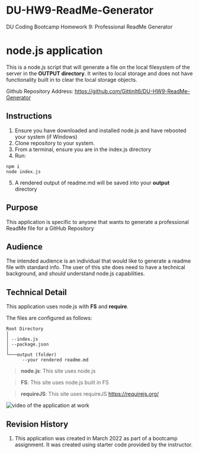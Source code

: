# DU-HW9-ReadMe-Generator

DU Coding Bootcamp Homework 9: Professional ReadMe Generator

# node.js application
This is a node.js script that will generate a file on the local filesystem of the server in the **OUTPUT directory**. It writes to local storage and does not have functionality built in to clear the local storage objects.

Github Repository Address: <https://github.com/GittinIt6/DU-HW9-ReadMe-Generator>

## Instructions
1. Ensure you have downloaded and installed node.js and have rebooted your system (if Windows)
2. Clone repository to your system.
3. From a terminal, ensure you are in the index.js directory
4. Run:
~~~
npm i
node index.js
~~~
5. A rendered output of readme.md will be saved into your **output** directory

## Purpose

This application is specific to anyone that wants to generate a professional ReadMe file for a GitHub Repository

## Audience

The intended audience is an individual that would like to generate a readme file with standard info. The user of this site does need to have a technical background, and *should* understand node.js capabilities.

## Technical Detail

This application uses node.js with **FS** and **require**.

The files are configured as follows:
```
Root Directory
│
│ --index.js
│ --package.json
│
└───output (folder)
      --your rendered readme.md
```
>**node.js**: This site uses node.js

>**FS**: This site uses node.js built in FS

>**requireJS**: This site uses requireJS <https://requirejs.org/>

![video of the application at work](./git-files/DU-HW9-GIF.gif)

## Revision History 

1. This application was created in March 2022 as part of a bootcamp assignment. It was created using starter code provided by the instructor.
